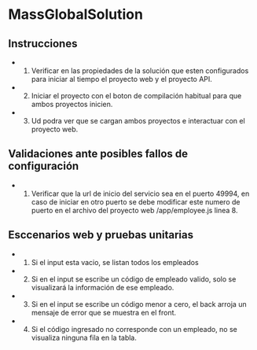 # MassGlobalSolution
## Instrucciones
- 1. Verificar en las propiedades de la solución que esten configurados para iniciar al tiempo el proyecto web y el proyecto API.
- 2. Iniciar el proyecto con el boton de compilación habitual para que ambos proyectos inicien.
- 3. Ud podra ver que se cargan ambos proyectos e interactuar con el proyecto web.

## Validaciones ante posibles fallos de configuración
- 1. Verificar que la url de inicio del servicio sea en el puerto 49994, en caso de iniciar en otro puerto se debe modificar este numero de puerto en el archivo del proyecto web /app/employee.js linea 8.

## Esccenarios web y pruebas unitarias
- 1. Si el input esta vacio, se listan todos los empleados
- 2. Si en el input se escribe un código de empleado valido, solo se visualizará la información de ese empleado.
- 3. Si en el input se escribe un código menor a cero, el back arroja un mensaje de error que se muestra en el front.
- 4. Si el código ingresado no corresponde con un empleado, no se visualiza ninguna fila en la tabla.
